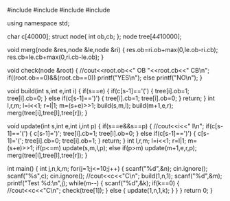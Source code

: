 #include <iostream>
#include <cstdio>
#include <algorithm>
#include <string>

using namespace std;

char c[40000];
struct node{
   int ob,cb;
};
node tree[4*4*10000];

void merg(node &res,node &le,node &ri)
{
    res.ob=ri.ob+max(0,le.ob-ri.cb);
    res.cb=le.cb+max(0,ri.cb-le.ob);
}

void check(node &root)
{
    //cout<<root.ob<<" OB "<<root.cb<<" CB\n";
    if((root.ob==0)&&(root.cb==0))
    printf("YES\n");
    else
    printf("NO\n");
}

void build(int s,int e,int i)
{
    if(s==e)
    {
        if(c[s-1]=='(')
        {
            tree[i].ob=1;
            tree[i].cb=0;
        }
        else if(c[s-1]==')')
        {
            tree[i].cb=1;
            tree[i].ob=0;
        }
        return;
    }
    int l,r,m;
    l=i<<1;
    r=l|1;
    m=(s+e)>>1;
    build(s,m,l);
    build(m+1,e,r);
    merg(tree[i],tree[l],tree[r]);
}

void update(int s,int e,int i,int p)
{
    if(s==e&&s==p)
    {
        //cout<<i<<" I\n";
        if(c[s-1]=='(')
        {
            c[s-1]=')';
            tree[i].cb=1;
            tree[i].ob=0;
        }
        else if(c[s-1]==')')
        {
            c[s-1]='(';
            tree[i].cb=0;
            tree[i].ob=1;
        }
        return;
    }
    int l,r,m;
    l=i<<1;
    r=l|1;
    m=(s+e)>>1;
    if(p<=m)
     update(s,m,l,p);
    else if(p>m)
     update(m+1,e,r,p);
    merg(tree[i],tree[l],tree[r]);
}

int main()
{
    int j,n,k,m;
    for(j=1;j<=10;j++)
    {
        scanf("%d",&n);
        cin.ignore();
        scanf("%s",c);
        cin.ignore();
        //cout<<c<<"C\n";
        build(1,n,1);
        scanf("%d",&m);
        printf("Test %d:\n",j);
        while(m--)
        {
            scanf("%d",&k);
            if(k==0)
             {
             	//cout<<c<<"C\n";
             	check(tree[1]);
             }
            else
            {
                update(1,n,1,k);
            }
        }
    }
    return 0;
}

